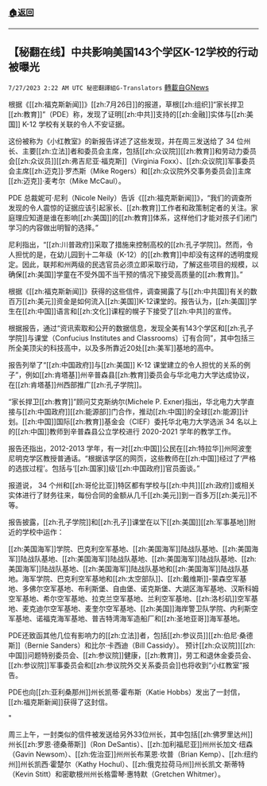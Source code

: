 ###  [:house:返回](README.md)
---


## 【秘翻在线】中共影响美国143个学区K-12学校的行动被曝光
`7/27/2023 2:22 AM UTC 秘密翻譯組G-Translators` [轉載自GNews](https://gnews.org/articles/1490900)

根据《[[zh:福克斯新闻]]》[[zh:7月26日]]的报道，草根[[zh:组织]]“家长捍卫[[zh:教育]]”（PDE）称，发现了证明[[zh:中共]]支持的[[zh:金融]]实体与[[zh:美国]] K-12 学校有关联的令人不安证据。

这份被称为《小红教室》的新报告详述了这些发现，并在周三发送给了 34 位州长、主要[[zh:立法]]者和委员会主席，包括[[zh:众议院]][[zh:教育]]和劳动力委员会[[zh:众议员]][[zh:弗吉尼亚·福克斯]]（Virginia Foxx）、[[zh:众议院]]军事委员会主席[[zh:迈克]]·罗杰斯（Mike Rogers）和[[zh:众议院外交事务委员会]]主席[[zh:迈克]]·麦考尔（Mike McCaul）。

PDE 总裁妮可·尼利（Nicole Neily）告诉《[[zh:福克斯新闻]]》，“我们的调查所发现的令人震惊的证据应该引起家长、[[zh:教育]]工作者和政策制定者的关注。家庭理应知道是谁在影响[[zh:美国]]的[[zh:教育]]体系，这样他们才能对孩子们闭门学习的内容做出明智的选择。”

尼利指出，“[[zh:川普政府]]采取了措施来控制高校的[[zh:孔子学院]]。然而，令人担忧的是，在幼儿园到十二年级（K-12）的[[zh:教育]]中却没有这样的透明度规定。因此，联邦和州两级的民选官员必须立即采取行动，了解这些项目的规模，以确保[[zh:美国]]学童在不受外国不当干预的情况下接受高质量的[[zh:教育]]。”

根据《[[zh:福克斯新闻]]》获得的这些信件，调查揭露了与[[zh:中共国]]有关的数百万[[zh:美元]]资金是如何流入[[zh:美国]]K-12课堂的。报告认为，[[zh:美国]]学生在[[zh:中国]]语言和[[zh:文化]]课程的幌子下接受了[[zh:中共]]的宣传。

根据报告，通过“资讯索取和公开的数据信息，发现全美有143个学区和[[zh:孔子学院]]与课堂（Confucius Institutes and Classrooms）订有合同”，其中包括三所全美顶尖的科技高中，以及多所靠近20处[[zh:美军]]基地的高中。

报告列举了“[[zh:中国政府]]与[[zh:美国]] K-12 课堂建立的令人担忧的关系的例子”，例如[[zh:肯塔基]]州辛普森县[[zh:教育]]委员会与华北电力大学达成协议，在[[zh:肯塔基]]州西部推广[[zh:孔子学院]]。

“家长捍卫[[zh:教育]]”顾问艾克斯纳尔(Michele P. Exner)指出，华北电力大学直接与[[zh:中国政府]][[zh:能源部]]门合作，推动[[zh:中国]]的全球[[zh:能源]]计划。[[zh:中国]]国际[[zh:教育]]基金会（CIEF）委托华北电力大学选派 34 名以上的[[zh:中国]]教师到辛普森县公立学校进行 2020-2021 学年的教学工作。

报告还指出，2012-2013 学年，有一对[[zh:中国]]公民在[[zh:特拉华]]州阿波奎尼明克学区教授普通话。“根据该学区的网页，这些教师在[[zh:中国]]经过了‘严格的选拔过程’。包括与‘[[zh:国家]]级’[[zh:中国政府]]官员面谈。”

报道说， 34 个州和[[zh:哥伦比亚]]特区都有学校与[[zh:中共]][[zh:政府]]或相关实体进行了财务往来，每份合同的金额从几千[[zh:美元]]到一百多万[[zh:美元]]不等。

报告披露，[[zh:孔子学院]]和[[zh:孔子]]课堂在以下[[zh:美国]][[zh:军事基地]]附近的学校中运作：

[[zh:美国海军]]学院、巴克利空军基地、[[zh:美国海军]]陆战队基地、[[zh:美国海军]]陆战队基地、[[zh:美国海军]]陆战队基地、[[zh:美国海军]]陆战队基地、[[zh:美国海军]]陆战队基地、[[zh:美国海军]]陆战队基地和[[zh:美国海军]]陆战队基地。海军学院、巴克利空军基地和[[zh:太空部队]]、[[zh:戴维斯]]\-蒙森空军基地、多佛尔空军基地、布利斯堡、自由堡、诺克斯堡、大湖区海军基地、汉斯科姆空军基地、希尔空军基地、拉克兰空军基地、兰利空军基地、[[zh:洛杉矶]]空军基地、麦克迪尔空军基地、麦奎尔空军基地、[[zh:美国]]海岸警卫队学院、内利斯空军基地、诺福克海军基地、普吉特湾海军造船厂和[[zh:圣地亚哥]]海军基地。

PDE还致函其他几位有影响力的[[zh:立法]]者，包括[[zh:参议员]][[zh:伯尼·桑德斯]]（Bernie Sanders）和比尔·卡西迪（Bill Cassidy）。 预计[[zh:众议院]][[zh:中国]]问题特别委员会、[[zh:参议院]]健康，[[zh:教育]]，劳工和退休金委员会、[[zh:参议院]]军事委员会和[[zh:参议院外交关系委员会]]也将收到“小红教室”报告。

PDE也向[[zh:亚利桑那州]]州长凯蒂·霍布斯（Katie Hobbs）发出了一封信，[[zh:福克斯新闻]]获得了这封信。

"

周三上午，一封类似的信件被发送给另外33位州长，其中包括[[zh:佛罗里达州]]州长[[zh:罗恩·德桑蒂斯]]（Ron DeSantis）、[[zh:加利福尼亚]]州州长加文·纽森（Gavin Newsom）、[[zh:佐治亚]]州州长布莱恩·坎普（Brian Kemp）、[[zh:纽约州]]州长凯西·霍楚尔（Kathy Hochul）、[[zh:俄克拉荷马州]]州长凯文·斯蒂特（Kevin Stitt）和密歇根州州长格雷琴·惠特默（Gretchen Whitmer）。
